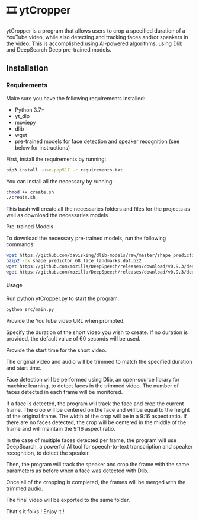 # 🎞 ytCropper

ytCropper is a program that allows users to crop a specified duration of a YouTube video, while also detecting and tracking faces and/or speakers in the video. This is accomplished using AI-powered algorithms, using Dlib and DeepSearch Deep pre-trained models.

## Installation

### Requirements

Make sure you have the following requirements installed:

- Python 3.7+
- yt_dlp
- moviepy
- dlib
- wget
- pre-trained models for face detection and speaker recognition (see below for instructions)

First, install the requirements by running:

```bash
pip3 install -use-pep517 -r requirements.txt
```

You can install all the necessary by running:

```bash
chmod +x create.sh
./create.sh
```

This bash will create all the necessaries folders and files for the projects as well as download the necessaries models

Pre-trained Models

To download the necessary pre-trained models, run the following commands:

```bash
wget https://github.com/davisking/dlib-models/raw/master/shape_predictor_68_face_landmarks.dat.bz2
bzip2 -dk shape_predictor_68_face_landmarks.dat.bz2
wget https://github.com/mozilla/DeepSpeech/releases/download/v0.9.3/deepspeech-0.9.3-models.pbmm
wget https://github.com/mozilla/DeepSpeech/releases/download/v0.9.3/deepspeech-0.9.3-models.scorer
```



#### Usage
Run python ytCropper.py to start the program.

```bash
python src/main.py
```

Provide the YouTube video URL when prompted.

Specify the duration of the short video you wish to create. If no duration is provided, the default value of 60 seconds will be used.

Provide the start time for the short video.

The original video and audio will be trimmed to match the specified duration and start time.

Face detection will be performed using Dlib, an open-source library for machine learning, to detect faces in the trimmed video. The number of faces detected in each frame will be monitored.

If a face is detected, the program will track the face and crop the current frame. The crop will be centered on the face and will be equal to the height of the original frame. The width of the crop will be in a 9:16 aspect ratio. If there are no faces detected, the crop will be centered in the middle of the frame and will maintain the 9:16 aspect ratio.

In the case of multiple faces detected per frame, the program will use DeepSearch, a powerful AI tool for speech-to-text transcription and speaker recognition, to detect the speaker. 

Then, the program will track the speaker and crop the frame with the same parameters as before when a face was detected with Dlib.

Once all of the cropping is completed, the frames will be merged with the trimmed audio.

The final video will be exported to the same folder.

That's it folks ! Enjoy it ! 
